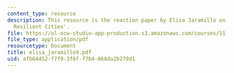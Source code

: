 ```yaml
---
content_type: resource
description: This resource is the reaction paper by Elisa Jaramillo on the topic 'The
  Resilient Cities'.
file: https://ol-ocw-studio-app-production.s3.amazonaws.com/courses/11-941-disaster-vulnerability-and-resilience-spring-2005/afb64452f7f93f6ff7b4068da2b279d1_elisa_jaramillo9.pdf
file_type: application/pdf
resourcetype: Document
title: elisa_jaramillo9.pdf
uid: afb64452-f7f9-3f6f-f7b4-068da2b279d1
---
```

